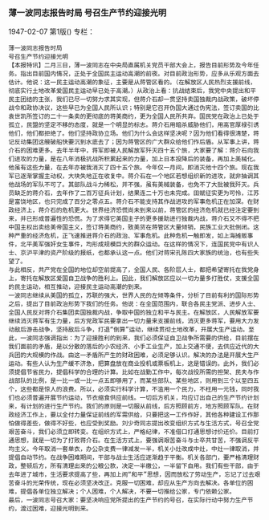 ### 薄一波同志报告时局  号召生产节约迎接光明

1947-02-07
第1版()
专栏：

    薄一波同志报告时局
    号召生产节约迎接光明
    【本报特讯】二月三日，薄一波同志在中央局直属机关党员干部大会上，报告目前形势及今年任务。指出目前国内情况，正处于全国民主运动高潮的前夜。对目前政治形势，应多从乐观方面去估计。他说：这一民主运动高潮的象征，主要是从蒋管区看的。（在解放区人民热烈支援前线，彻底实行土地改革爱国民主运动早已处于高潮。）从政治上看：抗战结束后，我党中央提出和平民主团结的主张，我们已尽一切努力求其实现，但蒋介石却一贯坚持卖国独裁内战政策，破坏停战令和政协决议，这些早已为全国人民所认识；特别是它召开伪国大通过伪宪法，签订卖国的比袁世凯所签订的二十一条卖的更彻底的蒋美商约，更为全国人民所共弃。国民党在政治上已处于孤立，民盟的坚定不移的态度，就是一个明显的标志。蒋介石用暗杀威胁他们，用高官厚禄引诱他们，他们都拒绝了。他们坚持政协立场。他们为什么会这样坚决呢？因为他们看得很清楚，蒋记反动集团这艘破船快要沉到水底去了；因为蒋管区的广大群众给他们作后盾。从军事上讲，蒋介石的困难更多。去年半年中，蒋军即被人民解放军歼灭四十五个旅，大家要了解：蒋介石向我们进攻的力量，是在八年消极抗战所积累起来的力量，加上日本投降后的装备，再加上美械化。他虽有这些力量，在去年亦被我消灭了四十五个旅。今年仅一月间，即消灭他十四个旅。现在我军已逐渐掌握主动权，大块失地正在收复中。蒋介石在一个地区若想组织新的进攻，就非抽调其他战场的军队不可了。其部队战斗力稀松，并不强，虽有美械装备，也免不了大批被我歼灭。兵员缺乏的蒋介石，去年作了二百万征兵计划，结果连二十万也未完成。田赋征实更为可怜，江苏是富饶地区，也只完成了百分之零点五。蒋介石不能支持其作战进攻的军事危机正在加深。在财政经济上，蒋介石的危机更大。世界经济恐慌尚未到来以前，蒋管区的经济危机就已经注定要到来，并已形成普遍性的恐慌。为了求得它美国主子的更多援助进行独裁内战，蒋介石又不得不把中国主权出卖给美帝国主义，签订蒋美商约，致美货在蒋管区大量倾销，民族工业大批倒闭。这种严重的经济危机，正飞速推进蒋介石的政治、军事危机。此种危机一触即发，如上海摊贩事件，北平美军强奸女生事件，均形成规模巨大的群众运动。在这样的情况下，连国民党中有识人士、京沪平津的资产阶级的报纸，也都承认这一点。他们对蒋宋孔陈四大家族的统治，也有些失望了。
    与此相反，共产党在全国的地位却空前提高了，全国人民、各阶层人士，都把希望寄托在我党身上，寄托在解放区爱国自卫战争的胜利上。因此，我们解放区应以一切力量多打胜仗，支援全国的民主运动，相互推动，迎接民主运动高潮的到来。
    一波同志继续从美国的孤立，苏联的强大，世界人民的左倾等条件，分析了目前有利的国际形势之后，提出了目前政治形势下我们的任务。他说：在全国范围内，联合各民主党派、进步人士、全国人民反对蒋介石集团卖国独裁内战，争取中国的独立和平与民主。在解放区，人民解放军要继续消灭蒋军有生力量，后方党政军民要拿出一切力量来支援前线，消灭更多蒋军，要用大力发动敌后游击战争，坚持敌后斗争，打退“倒算”运动，继续贯彻土地改革，开展大生产运动。至此，一波同志强调指出：为了迎接胜利的到来，我们必须保证自卫战争所需要的供给，目前摆在我们面前的矛盾，是以分散的落后的小农经济、小手工业生产，加上交通不便，去供应近代的大兵团的大规模的作战。由这一矛盾所产生的财政困难，必须足够认识。解决的办法是开展大生产运动。有些人认为生产缓不济急，把算盘放在商业投机或票板机上，这是错误的。此外，我们必须提倡节省民力，提倡科学的合理的计算。比如在战勤工作中，每次战役所需的担架、民夫与作战部队的比例，是一比一或一比一点五即够用了，而某些部队、某些地区，则用到三个以至四五个，这些都是惊人的浪费。所以，必须实行科学计算，不滥用一个民力，不枉用一元钱，同时我们也必须普遍开展节约运动，节衣缩食供应前线。一切后方机关，均应订出自己的生产节约计划来，有计划的进行生产节约。我们的原则是一切服从前线，后方照顾前方，地方照顾军队。在财政经济工作上，要以全付力量保证前线的军需供给，只要把这一工作作好，其他各种建设工作那怕做得差些，做得不好些，也应受到奖励。刘少奇同志提出改变组织方式与生活方式，号召全党艰苦奋斗，我们必须立即转变。在组织方式上，严格纪律，不准借口打通思想讨价还价。目前打通思想，就是一切为了打败蒋介石。在生活方式上，要强调艰苦奋斗与士卒共甘苦，不强调反平均主义。今年取消一套单衣，办公杂支费一律减发一半，机关小灶改成中灶，中灶一律取消，并提倡自动节约。在战争困难期间，干部与战士生活应逐渐趋于平衡。机关各部门，要严格清理财政，整顿后方，所有清理出来的公粮公款，决定一半缴公，一半留下自用。我们有些干部，由于去年进了城市，生活要求提高了些，再加上闹“和平”思想，因而放松了劳动生产，忘记了过去艰苦奋斗的光荣传统，现在必须坚决改正。克服一切困难，却应从生产方向去解决。各单位的困难，提倡各单位独立解决；个人困难，个人解决，不要一切推给公家，专门依赖公家。
    最后，一波同志号召大家：要坚决响应党所提出的生产节约的号召，在实际行动中努力生产节约，渡过困难，迎接光明到来。
